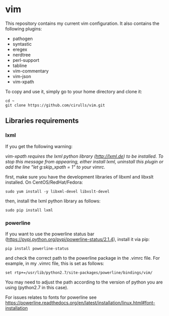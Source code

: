 # vim
This repository contains my current vim configuration. It also contains the following plugins:

- pathogen
- syntastic
- eregex
- nerdtree
- perl-support
- tabline
- vim-commentary
- vim-json
- vim-xpath 

To copy and use it, simply go to your home directory and clone it:

```
cd ~
git clone https://github.com/cirulls/vim.git
```


## Libraries requirements
### lxml
If you get the following warning: 

*vim-xpath requires the lxml python library (http://lxml.de) to be installed. To stop this message from appearing, either install lxml, uninstall this plugin or add the line "let g:skip_xpath = 1" to your vimrc.*

first, make sure you have the development libraries of libxml and libxslt installed. On CentOS/RedHat/Fedora:

```
sudo yum install -y libxml-devel libxslt-devel
```

then, install the lxml python library as follows:

```
sudo pip install lxml
```

### powerline
If you want to use the powerline status bar (https://pypi.python.org/pypi/powerline-status/2.1.4), install it via pip:

```
pip install powerline-status
```

and check the correct path to the powerline package in the .vimrc file. For example, in my .vimrc file, this is set as follows:

```
set rtp+=/usr/lib/python2.7/site-packages/powerline/bindings/vim/
```

You may need to adjust the path according to the version of python you are using (python2.7 in this case).

For issues relates to fonts for powerline see https://powerline.readthedocs.org/en/latest/installation/linux.html#font-installation



